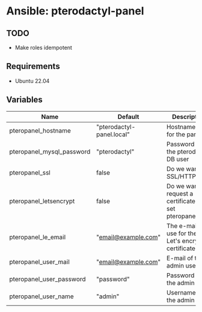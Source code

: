 # Ansible: pterodactyl-panel

## TODO 

- Make roles idempotent

## Requirements

- Ubuntu 22.04 

## Variables

| Name | Default | Description |
| ---- | ------- | ----------- |
| pteropanel_hostname | "pterodactyl-panel.local" | Hostname used for the panel |
| pteropanel_mysql_password | "pterodactyl" | Password for the pterodactyl DB user |
| pteropanel_ssl | false | Do we want SSL/HTTPS? |
| pteropanel_letsencrypt | false | Do we want to request a certificate (also set pteropanel_ssl!) |
| pteropanel_le_email | "email@example.com" | The e-mail to use for the Let's encrypt certificate |
| pteropanel_user_mail | "email@example.com" | E-mail of the admin user
| pteropanel_user_password | "password" | Password of the admin user
| pteropanel_user_name | "admin" | Username of the admin user